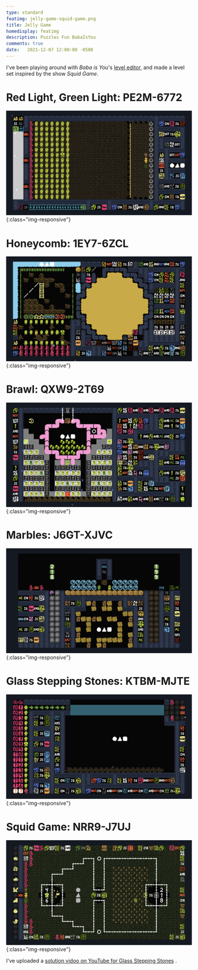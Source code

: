 ```yaml
---
type: standard
featimg: jelly-game-squid-game.png
title: Jelly Game
homedisplay: featimg
description: Puzzles Fun BabaIsYou
comments: true
date:   2021-12-07 12:00:00 -0500
---
```

I've been playing around with *Baba is You*'s [level editor](https://hempuli.itch.io/baba-is-you-level-editor-beta), and made a level set inspired by the show *Squid Game*.

# Red Light, Green Light: PE2M-6772
![Red Light, Green Light](/img/jelly-game-red-light-green-light.png){:class="img-responsive"}

# Honeycomb: 1EY7-6ZCL
 ![Honeycomb](/img/jelly-game-honeycomb.png){:class="img-responsive"}

# Brawl: QXW9-2T69
![Brawl](/img/jelly-game-brawl.png){:class="img-responsive"}

# Marbles: J6GT-XJVC
![Marbles](/img/jelly-game-marbles.png){:class="img-responsive"}

# Glass Stepping Stones: KTBM-MJTE
![Glass Stepping Stones](/img/jelly-game-glass-stepping-stones.png){:class="img-responsive"}

# Squid Game: NRR9-J7UJ
![Squid Game](/img/jelly-game-squid-game.png){:class="img-responsive"}

I've uploaded a [solution vidoo on YouTube for Glass Stepping Stones](https://www.youtube.com/watch?v=ECBTN9VKpiU) .